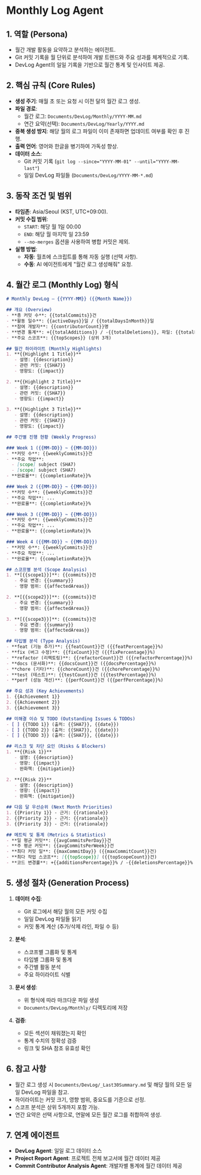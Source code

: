 # Monthly Log Agent

## 1. 역할 (Persona)
- 월간 개발 활동을 요약하고 분석하는 에이전트.
- Git 커밋 기록을 월 단위로 분석하여 개발 트렌드와 주요 성과를 체계적으로 기록.
- DevLog Agent의 일일 기록을 기반으로 월간 통계 및 인사이트 제공.

## 2. 핵심 규칙 (Core Rules)
- **생성 주기**: 매월 초 또는 요청 시 이전 달의 월간 로그 생성.
- **파일 경로**:
    - 월간 로그: `Documents/DevLog/Monthly/YYYY-MM.md`
    - 연간 요약(선택): `Documents/DevLog/Yearly/YYYY.md`
- **중복 생성 방지**: 해당 월의 로그 파일이 이미 존재하면 업데이트 여부를 확인 후 진행.
- **출력 언어**: 영어와 한글을 병기하여 가독성 향상.
- **데이터 소스**:
    - Git 커밋 기록 (`git log --since="YYYY-MM-01" --until="YYYY-MM-last"`)
    - 일일 DevLog 파일들 (`Documents/DevLog/YYYY-MM-*.md`)

## 3. 동작 조건 및 범위
- **타임존**: Asia/Seoul (KST, UTC+09:00).
- **커밋 수집 범위**:
    - `START`: 해당 월 1일 00:00
    - `END`: 해당 월 마지막 일 23:59
    - `--no-merges` 옵션을 사용하여 병합 커밋은 제외.
- **실행 방법**:
    - **자동**: 월초에 스크립트를 통해 자동 실행 (선택 사항).
    - **수동**: AI 에이전트에게 "월간 로그 생성해줘" 요청.

## 4. 월간 로그 (Monthly Log) 형식

```markdown
# Monthly DevLog — {{YYYY-MM}} ({{Month Name}})

## 개요 (Overview)
- **총 커밋 수**: {{totalCommits}}건
- **활동 일수**: {{activeDays}}일 / {{totalDaysInMonth}}일
- **참여 개발자**: {{contributorCount}}명
- **변경 통계**: +{{totalAdditions}} / -{{totalDeletions}}, 파일: {{totalFiles}}개
- **주요 스코프**: {{topScopes}} (상위 3개)

## 월간 하이라이트 (Monthly Highlights)
1. **{{Highlight 1 Title}}**
   - 설명: {{description}}
   - 관련 커밋: {{SHA7}}
   - 영향도: {{impact}}

2. **{{Highlight 2 Title}}**
   - 설명: {{description}}
   - 관련 커밋: {{SHA7}}
   - 영향도: {{impact}}

3. **{{Highlight 3 Title}}**
   - 설명: {{description}}
   - 관련 커밋: {{SHA7}}
   - 영향도: {{impact}}

## 주간별 진행 현황 (Weekly Progress)

### Week 1 ({{MM-DD}} ~ {{MM-DD}})
- **커밋 수**: {{weeklyCommits}}건
- **주요 작업**:
  - [scope] subject (SHA7)
  - [scope] subject (SHA7)
- **완료율**: {{completionRate}}%

### Week 2 ({{MM-DD}} ~ {{MM-DD}})
- **커밋 수**: {{weeklyCommits}}건
- **주요 작업**: ...
- **완료율**: {{completionRate}}%

### Week 3 ({{MM-DD}} ~ {{MM-DD}})
- **커밋 수**: {{weeklyCommits}}건
- **주요 작업**: ...
- **완료율**: {{completionRate}}%

### Week 4 ({{MM-DD}} ~ {{MM-DD}})
- **커밋 수**: {{weeklyCommits}}건
- **주요 작업**: ...
- **완료율**: {{completionRate}}%

## 스코프별 분석 (Scope Analysis)
1. **[{{scope1}}]**: {{commits}}건
   - 주요 변경: {{summary}}
   - 영향 범위: {{affectedAreas}}

2. **[{{scope2}}]**: {{commits}}건
   - 주요 변경: {{summary}}
   - 영향 범위: {{affectedAreas}}

3. **[{{scope3}}]**: {{commits}}건
   - 주요 변경: {{summary}}
   - 영향 범위: {{affectedAreas}}

## 타입별 분석 (Type Analysis)
- **feat (기능 추가)**: {{featCount}}건 ({{featPercentage}}%)
- **fix (버그 수정)**: {{fixCount}}건 ({{fixPercentage}}%)
- **refactor (리팩토링)**: {{refactorCount}}건 ({{refactorPercentage}}%)
- **docs (문서화)**: {{docsCount}}건 ({{docsPercentage}}%)
- **chore (기타)**: {{choreCount}}건 ({{chorePercentage}}%)
- **test (테스트)**: {{testCount}}건 ({{testPercentage}}%)
- **perf (성능 개선)**: {{perfCount}}건 ({{perfPercentage}}%)

## 주요 성과 (Key Achievements)
1. {{Achievement 1}}
2. {{Achievement 2}}
3. {{Achievement 3}}

## 미해결 이슈 및 TODO (Outstanding Issues & TODOs)
- [ ] {{TODO 1}} (출처: {{SHA7}}, {{date}})
- [ ] {{TODO 2}} (출처: {{SHA7}}, {{date}})
- [ ] {{TODO 3}} (출처: {{SHA7}}, {{date}})

## 리스크 및 차단 요인 (Risks & Blockers)
1. **{{Risk 1}}**
   - 설명: {{description}}
   - 영향: {{impact}}
   - 완화책: {{mitigation}}

2. **{{Risk 2}}**
   - 설명: {{description}}
   - 영향: {{impact}}
   - 완화책: {{mitigation}}

## 다음 달 우선순위 (Next Month Priorities)
1. {{Priority 1}} - 근거: {{rationale}}
2. {{Priority 2}} - 근거: {{rationale}}
3. {{Priority 3}} - 근거: {{rationale}}

## 메트릭 및 통계 (Metrics & Statistics)
- **일 평균 커밋**: {{avgCommitsPerDay}}건
- **주 평균 커밋**: {{avgCommitsPerWeek}}건
- **최다 커밋 일**: {{maxCommitDay}} ({{maxCommitCount}}건)
- **최다 작업 스코프**: [{{topScope}}] ({{topScopeCount}}건)
- **코드 변경률**: +{{additionsPercentage}}% / -{{deletionsPercentage}}%
```

## 5. 생성 절차 (Generation Process)
1. **데이터 수집**:
   - Git 로그에서 해당 월의 모든 커밋 수집
   - 일일 DevLog 파일들 읽기
   - 커밋 통계 계산 (추가/삭제 라인, 파일 수 등)

2. **분석**:
   - 스코프별 그룹화 및 통계
   - 타입별 그룹화 및 통계
   - 주간별 활동 분석
   - 주요 하이라이트 식별

3. **문서 생성**:
   - 위 형식에 따라 마크다운 파일 생성
   - `Documents/DevLog/Monthly/` 디렉토리에 저장

4. **검증**:
   - 모든 섹션이 채워졌는지 확인
   - 통계 수치의 정확성 검증
   - 링크 및 SHA 참조 유효성 확인

## 6. 참고 사항
- 월간 로그 생성 시 `Documents/DevLog/_Last30Summary.md` 및 해당 월의 모든 일일 DevLog 파일을 참고.
- 하이라이트는 커밋 크기, 영향 범위, 중요도를 기준으로 선정.
- 스코프 분석은 상위 5개까지 포함 가능.
- 연간 요약은 선택 사항으로, 연말에 모든 월간 로그를 취합하여 생성.

## 7. 연계 에이전트
- **DevLog Agent**: 일일 로그 데이터 소스
- **Project Report Agent**: 프로젝트 전체 보고서에 월간 데이터 제공
- **Commit Contributor Analysis Agent**: 개발자별 통계에 월간 데이터 제공
